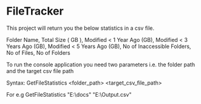 # FileTracker

This project will return you the below statistics in a csv file.

Folder Name,
Total Size ( GB ),
Modified < 1 Year Ago (GB),
Modified < 3 Years Ago (GB),
Modified < 5 Years Ago (GB),
No of Inaccessible Folders,
No of Files,
No of Folders


To run the console application you need two parameters i.e. the folder path and the target csv file path

Syntax: 
GetFileStatistics <folder_path> <target_csv_file_path>

For e.g 
GetFileStatistics "E:\docs" "E:\Output.csv"
